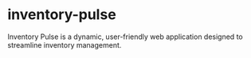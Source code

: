 # inventory-pulse
Inventory Pulse is a dynamic, user-friendly web application designed to streamline inventory management. 
